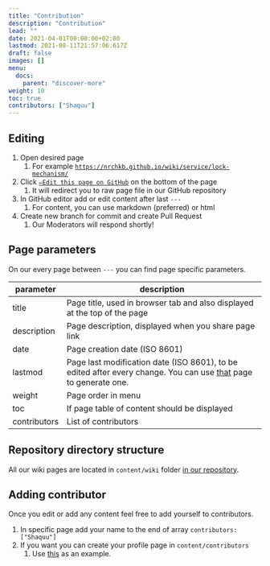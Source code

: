 ```yaml
---
title: "Contribution"
description: "Contribution"
lead: ""
date: 2021-04-01T00:00:00+02:00
lastmod: 2021-08-11T21:57:06.617Z
draft: false
images: []
menu:
  docs:
    parent: "discover-more"
weight: 10
toc: true
contributors: ["Shaquu"]
---
```


## Editing

1. Open desired page
   1. For example [`https://nrchkb.github.io/wiki/service/lock-mechanism/`](https://nrchkb.github.io/wiki/service/lock-mechanism/)
2. Click [`✏️Edit this page on GitHub`](https://github.com/NRCHKB/NRCHKB.github.io/blob/master/content/wiki/service/lock-mechanism/index.md) on the bottom of the page
   1. It will redirect you to raw page file in our GitHub repository
3. In GitHub editor add or edit content after last `---`
   1. For content, you can use markdown (preferred) or html
4. Create new branch for commit and create Pull Request
   1. Our Moderators will respond shortly!

## Page parameters

On our every page between `---` you can find page specific parameters.

| parameter | description |
|---|---|
| title | Page title, used in browser tab and also displayed at the top of the page |
| description | Page description, displayed when you share page link |
| date | Page creation date (ISO 8601) |
| lastmod | Page last modification date (ISO 8601), to be edited after every change. You can use [that](https://www.timestamp-converter.com/) page to generate one. |
| weight | Page order in menu |
| toc | If page table of content should be displayed |
| contributors | List of contributors |

## Repository directory structure

All our wiki pages are located in `content/wiki` folder [in our repository](https://github.com/NRCHKB/NRCHKB.github.io/tree/master/content/wiki).

## Adding contributor
Once you edit or add any content feel free to add yourself to contributors.

1. In specific page add your name to the end of array `contributors: ["Shaquu"]`
2. If you want you can create your profile page in `content/contributors`
   1. Use [this](https://github.com/NRCHKB/NRCHKB.github.io/blob/master/content/contributors/shaquu/_index.md) as an example.
